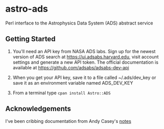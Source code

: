 # astro-ads
Perl interface to the Astrophysics Data System (ADS) abstract service


## Getting Started

1. You'll need an API key from NASA ADS labs. Sign up for the newest version of ADS search at https://ui.adsabs.harvard.edu, visit account settings and generate a new API token. The official documentation is available at https://github.com/adsabs/adsabs-dev-api

2. When you get your API key, save it to a file called ~/.ads/dev_key or save it as an environment variable named ADS_DEV_KEY

3. From a terminal type `cpan install Astro::ADS`



## Acknowledgements

I've been cribbing documentation from Andy Casey's [notes](https://github.com/adsabs/ads)
